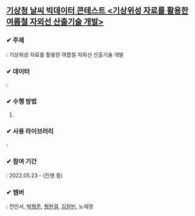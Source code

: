 ## [기상청 날씨 빅데이터 콘테스트 <기상위성 자료를 활용한 여름철 자외선 산출기술 개발>](https://bd.kma.go.kr/contest/main.do)

### ✔ 주제

: 기상위성 자료를 활용한 여름철 자외선 산출기술 개발

### ✔ 데이터

: 

### ✔ 수행 방법

1. 

### ✔ 사용 라이브러리

: 

### ✔ 참여 기간

: 2022.05.23 - (진행 중)

### ✔ 멤버

: 전인서, [박형준](https://github.com/PHJoon), [형한결](https://github.com/hankaul), [김원빈](https://github.com/BaeJjangE), 노재영

